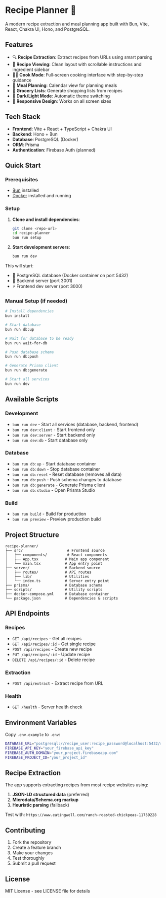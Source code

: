 # Recipe Planner 🍳

A modern recipe extraction and meal planning app built with Bun, Vite, React, Chakra UI, Hono, and PostgreSQL.

## Features

- 🔍 **Recipe Extraction**: Extract recipes from URLs using smart parsing
- 📖 **Recipe Viewing**: Clean layout with scrollable instructions and ingredient sidebar
- 👨‍🍳 **Cook Mode**: Full-screen cooking interface with step-by-step guidance
- 📅 **Meal Planning**: Calendar view for planning meals
- 🛒 **Grocery Lists**: Generate shopping lists from recipes
- 🌙 **Dark/Light Mode**: Automatic theme switching
- 📱 **Responsive Design**: Works on all screen sizes

## Tech Stack

- **Frontend**: Vite + React + TypeScript + Chakra UI
- **Backend**: Hono + Bun
- **Database**: PostgreSQL (Docker)
- **ORM**: Prisma
- **Authentication**: Firebase Auth (planned)

## Quick Start

### Prerequisites

- [Bun](https://bun.sh) installed
- [Docker](https://docker.com) installed and running

### Setup

1. **Clone and install dependencies**:
   ```bash
   git clone <repo-url>
   cd recipe-planner
   bun run setup
   ```

2. **Start development servers**:
   ```bash
   bun run dev
   ```

This will start:
- 🐘 PostgreSQL database (Docker container on port 5432)
- 🚀 Backend server (port 3001)
- ⚡ Frontend dev server (port 3000)

### Manual Setup (if needed)

```bash
# Install dependencies
bun install

# Start database
bun run db:up

# Wait for database to be ready
bun run wait-for-db

# Push database schema
bun run db:push

# Generate Prisma client
bun run db:generate

# Start all services
bun run dev
```

## Available Scripts

### Development
- `bun run dev` - Start all services (database, backend, frontend)
- `bun run dev:client` - Start frontend only
- `bun run dev:server` - Start backend only
- `bun run dev:db` - Start database only

### Database
- `bun run db:up` - Start database container
- `bun run db:down` - Stop database container
- `bun run db:reset` - Reset database (removes all data)
- `bun run db:push` - Push schema changes to database
- `bun run db:generate` - Generate Prisma client
- `bun run db:studio` - Open Prisma Studio

### Build
- `bun run build` - Build for production
- `bun run preview` - Preview production build

## Project Structure

```
recipe-planner/
├── src/                    # Frontend source
│   ├── components/         # React components
│   ├── App.tsx            # Main app component
│   └── main.tsx           # App entry point
├── server/                # Backend source
│   ├── routes/            # API routes
│   ├── lib/               # Utilities
│   └── index.ts           # Server entry point
├── prisma/                # Database schema
├── scripts/               # Utility scripts
├── docker-compose.yml     # Database container
└── package.json           # Dependencies & scripts
```

## API Endpoints

### Recipes
- `GET /api/recipes` - Get all recipes
- `GET /api/recipes/:id` - Get single recipe
- `POST /api/recipes` - Create new recipe
- `PUT /api/recipes/:id` - Update recipe
- `DELETE /api/recipes/:id` - Delete recipe

### Extraction
- `POST /api/extract` - Extract recipe from URL

### Health
- `GET /health` - Server health check

## Environment Variables

Copy `.env.example` to `.env`:

```bash
DATABASE_URL="postgresql://recipe_user:recipe_password@localhost:5432/recipe_planner"
FIREBASE_API_KEY="your_firebase_api_key"
FIREBASE_AUTH_DOMAIN="your_project.firebaseapp.com"
FIREBASE_PROJECT_ID="your_project_id"
```

## Recipe Extraction

The app supports extracting recipes from most recipe websites using:

1. **JSON-LD structured data** (preferred)
2. **Microdata/Schema.org markup**
3. **Heuristic parsing** (fallback)

Test with: `https://www.eatingwell.com/ranch-roasted-chickpeas-11759228`

## Contributing

1. Fork the repository
2. Create a feature branch
3. Make your changes
4. Test thoroughly
5. Submit a pull request

## License

MIT License - see LICENSE file for details
